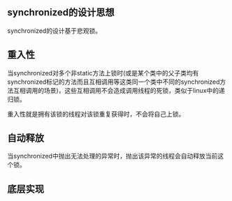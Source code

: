 ## synchronized的设计思想

synchronized的设计基于悲观锁。


## 重入性

当synchronized对多个非static方法上锁时(或是某个类中的父子类均有synchronized标记的方法而且互相调用等这类同一个类中不同的synchronized方法互相调用的场景)，这些互相调用不会造成调用线程的死锁，类似于linux中的递归锁。

重入性就是拥有该锁的线程对该锁重复获得时，不会将自己上锁。

## 自动释放

当synchronized中抛出无法处理的异常时，抛出该异常的线程会自动释放当前这个锁。

## 底层实现
